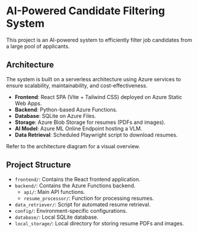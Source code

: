 # AI-Powered Candidate Filtering System

This project is an AI-powered system to efficiently filter job candidates from a large pool of applicants.

## Architecture

The system is built on a serverless architecture using Azure services to ensure scalability, maintainability, and cost-effectiveness.

- **Frontend**: React SPA (Vite + Tailwind CSS) deployed on Azure Static Web Apps.
- **Backend**: Python-based Azure Functions.
- **Database**: SQLite on Azure Files.
- **Storage**: Azure Blob Storage for resumes (PDFs and images).
- **AI Model**: Azure ML Online Endpoint hosting a VLM.
- **Data Retrieval**: Scheduled Playwright script to download resumes.

Refer to the architecture diagram for a visual overview.

## Project Structure

- `frontend/`: Contains the React frontend application.
- `backend/`: Contains the Azure Functions backend.
  - `api/`: Main API functions.
  - `resume_processor/`: Function for processing resumes.
- `data_retriever/`: Script for automated resume retrieval.
- `config/`: Environment-specific configurations.
- `database/`: Local SQLite database.
- `local_storage/`: Local directory for storing resume PDFs and images. 